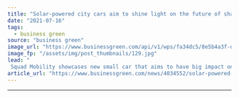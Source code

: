 ```yaml
---
title: "Solar-powered city cars aim to shine light on the future of shared mobility"
date: "2021-07-16"
tags: 
  - business green
source: "business green"
image_url: "https://www.businessgreen.com/api/v1/wps/fa34dc5/8e5b4a3f-de7b-4662-a562-05731f83f7b1/4/Squad-Solar-City-Car-for-Sharing-185x114.jpg"
image_fp: "/assets/img/post_thumbnails/129.jpg"
lead: "
 Squad Mobility showcases new small car that aims to have big impact on the future of city transport ..."
article_url: "https://www.businessgreen.com/news/4034552/solar-powered-city-cars-aim-shine-light-future-shared-mobility"
---
```


---
